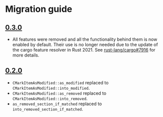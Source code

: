 # Migration guide

## [0.3.0]
- All features were removed and all the functionality behind them is now enabled by default.
  Their use is no longer needed due to the update of the cargo feature resolver in Rust 2021.
  See [rust-lang/cargo#7916](https://github.com/rust-lang/cargo/issues/7916) for more details.

## [0.2.0]
- `CMarkItemAsModified::as_modified` replaced to `CMarkItemAsModified::into_modified`.
- `CMarkItemAsModified::as_removed` replaced to `CMarkItemAsModified::into_removed`.
- `as_removed_section_if_matched` replaced to `into_removed_section_if_matched`.

[0.3.0]: https://github.com/zheland/readme-sync/compare/v0.2.0...v0.3.0
[0.2.0]: https://github.com/zheland/readme-sync/compare/v0.1.1...v0.2.0
